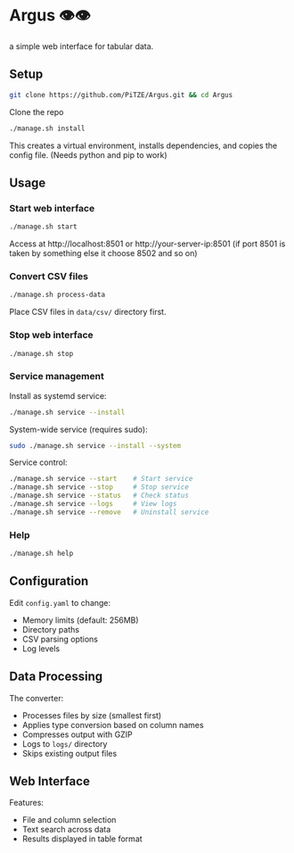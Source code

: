 # Argus 👁👁

a simple web interface for tabular data.

## Setup
```bash
git clone https://github.com/PiTZE/Argus.git && cd Argus
```

Clone the repo

```bash
./manage.sh install
```

This creates a virtual environment, installs dependencies, and copies the config file. (Needs python and pip to work)

## Usage

### Start web interface
```bash
./manage.sh start
```
Access at http://localhost:8501 or http://your-server-ip:8501 (if port 8501 is taken by something else it choose 8502 and so on)

### Convert CSV files
```bash
./manage.sh process-data
```
Place CSV files in `data/csv/` directory first.

### Stop web interface
```bash
./manage.sh stop
```

### Service management
Install as systemd service:
```bash
./manage.sh service --install
```

System-wide service (requires sudo):
```bash
sudo ./manage.sh service --install --system
```

Service control:
```bash
./manage.sh service --start    # Start service
./manage.sh service --stop     # Stop service
./manage.sh service --status   # Check status
./manage.sh service --logs     # View logs
./manage.sh service --remove   # Uninstall service
```

### Help
```bash
./manage.sh help
```

## Configuration

Edit `config.yaml` to change:
- Memory limits (default: 256MB)
- Directory paths
- CSV parsing options
- Log levels

## Data Processing

The converter:
- Processes files by size (smallest first)
- Applies type conversion based on column names
- Compresses output with GZIP
- Logs to `logs/` directory
- Skips existing output files

## Web Interface

Features:
- File and column selection
- Text search across data
- Results displayed in table format